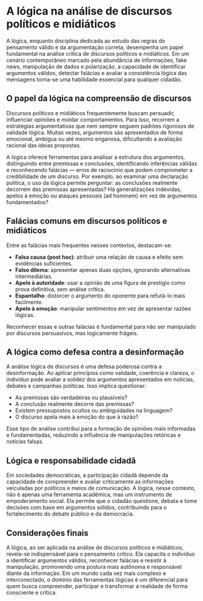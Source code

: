 # A lógica na análise de discursos políticos e midiáticos

A lógica, enquanto disciplina dedicada ao estudo das regras do pensamento válido e da argumentação correta, desempenha um papel fundamental na análise crítica de discursos políticos e midiáticos. Em um cenário contemporâneo marcado pela abundância de informações, fake news, manipulação de dados e polarização, a capacidade de identificar argumentos válidos, detectar falácias e avaliar a consistência lógica das mensagens torna-se uma habilidade essencial para qualquer cidadão.

## O papel da lógica na compreensão de discursos

Discursos políticos e midiáticos frequentemente buscam persuadir, influenciar opiniões e moldar comportamentos. Para isso, recorrem a estratégias argumentativas que nem sempre seguem padrões rigorosos de validade lógica. Muitas vezes, argumentos são apresentados de forma emocional, ambígua ou até mesmo enganosa, dificultando a avaliação racional das ideias propostas.

A lógica oferece ferramentas para analisar a estrutura dos argumentos, distinguindo entre premissas e conclusões, identificando inferências válidas e reconhecendo falácias — erros de raciocínio que podem comprometer a credibilidade de um discurso. Por exemplo, ao examinar uma declaração política, o uso da lógica permite perguntar: as conclusões realmente decorrem das premissas apresentadas? Há generalizações indevidas, apelos à emoção ou ataques pessoais (ad hominem) em vez de argumentos fundamentados?

## Falácias comuns em discursos políticos e midiáticos

Entre as falácias mais frequentes nesses contextos, destacam-se:

- **Falsa causa (post hoc)**: atribuir uma relação de causa e efeito sem evidências suficientes.
- **Falso dilema**: apresentar apenas duas opções, ignorando alternativas intermediárias.
- **Apelo à autoridade**: usar a opinião de uma figura de prestígio como prova definitiva, sem análise crítica.
- **Espantalho**: distorcer o argumento do oponente para refutá-lo mais facilmente.
- **Apelo à emoção**: manipular sentimentos em vez de apresentar razões lógicas.

Reconhecer essas e outras falácias é fundamental para não ser manipulado por discursos persuasivos, mas logicamente frágeis.

## A lógica como defesa contra a desinformação

A análise lógica de discursos é uma defesa poderosa contra a desinformação. Ao aplicar princípios como validade, coerência e clareza, o indivíduo pode avaliar a solidez dos argumentos apresentados em notícias, debates e campanhas políticas. Isso implica questionar:

- As premissas são verdadeiras ou plausíveis?
- A conclusão realmente decorre das premissas?
- Existem pressupostos ocultos ou ambiguidades na linguagem?
- O discurso apela mais à emoção do que à razão?

Esse tipo de análise contribui para a formação de opiniões mais informadas e fundamentadas, reduzindo a influência de manipulações retóricas e notícias falsas.

## Lógica e responsabilidade cidadã

Em sociedades democráticas, a participação cidadã depende da capacidade de compreender e avaliar criticamente as informações veiculadas por políticos e meios de comunicação. A lógica, nesse contexto, não é apenas uma ferramenta acadêmica, mas um instrumento de empoderamento social. Ela permite que o cidadão questione, debata e tome decisões com base em argumentos sólidos, contribuindo para o fortalecimento do debate público e da democracia.

## Considerações finais

A lógica, ao ser aplicada na análise de discursos políticos e midiáticos, revela-se indispensável para o pensamento crítico. Ela capacita o indivíduo a identificar argumentos válidos, reconhecer falácias e resistir à manipulação, promovendo uma postura mais autônoma e responsável diante da informação. Em um mundo cada vez mais complexo e interconectado, o domínio das ferramentas lógicas é um diferencial para quem busca compreender, participar e transformar a realidade de forma consciente e crítica.